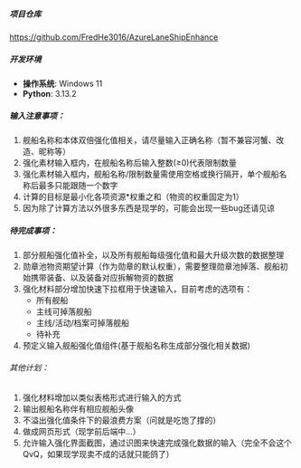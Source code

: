 
##### 项目仓库
https://github.com/FredHe3016/AzureLaneShipEnhance

##### 开发环境
- **操作系统**: Windows 11
- **Python**: 3.13.2

##### 输入注意事项：
1. 舰船名称和本体双倍强化值相关，请尽量输入正确名称（暂不兼容河蟹、改造、昵称等）
2. 强化素材输入框内，在舰船名称后输入整数(≥0)代表限制数量
3. 强化素材输入框内，舰船名称/限制数量需使用空格或换行隔开，单个舰船名称后最多只能跟随一个数字
4. 计算的目标是最小化各项资源*权重之和（物资的权重固定为1）
5. 因为除了计算方法以外很多东西是现学的，可能会出现一些bug还请见谅

##### 待完成事项：
1. 部分舰船强化值补全，以及所有舰船每级强化值和最大升级次数的数据整理
2. 勋章池物资期望计算（作为勋章的默认权重），需要整理勋章池掉落、舰船初始携带装备、以及装备对应拆解物资的数据
3. 强化材料部分增加快速下拉框用于快速输入，目前考虑的选项有：
    - 所有舰船
    - 主线可掉落舰船
    - 主线/活动/档案可掉落舰船
    - 待补充
4. 预定义输入舰船强化值组件(基于舰船名称生成部分强化相关数据)

###### 其他计划：
1. 强化材料增加以类似表格形式进行输入的方式
2. 输出舰船名称伴有相应舰船头像
3. 不溢出强化值条件下的最浪费方案（问就是吃饱了撑的）
4. 做成网页形式（现学前后端中...）
5. 允许输入强化界面截图，通过识图来快速完成强化数据的输入（完全不会这个QvQ，如果现学现卖不成的话就只能鸽了）